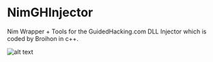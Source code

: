 # NimGHInjector
Nim Wrapper + Tools for the GuidedHacking.com DLL Injector which is coded by Broihon in c++.

![alt text](https://s7.gifyu.com/images/GAPwseM3PZ.gif)